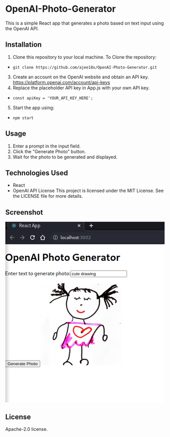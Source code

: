 # OpenAI-Photo-Generator
This is a simple React app that generates a photo based on text input using the OpenAI API.

## Installation
1. Clone this repository to your local machine.
To Clone the repository:
- `git clone https://github.com/ajee10x/OpenAI-Photo-Generator.git`
3. Create an account on the OpenAI website and obtain an API key.
https://platform.openai.com/account/api-keys
4. Replace the placeholder API key in App.js with your own API key.
- `const apiKey = 'YOUR_API_KEY_HERE';`
5. Start the app using: 
- `npm start`

## Usage
1. Enter a prompt in the input field.
2. Click the "Generate Photo" button.
3. Wait for the photo to be generated and displayed.

## Technologies Used
- React
- OpenAI API
License
This project is licensed under the MIT License. See the LICENSE file for more details.

## Screenshot
![This is an image](https://github.com/ajee10x/OpenAI-Photo-Generator/blob/main/Screenshot.png)



## License
Apache-2.0 license.
